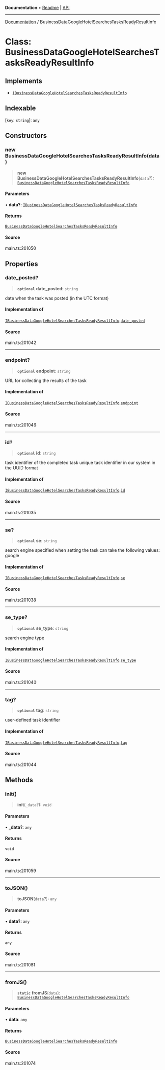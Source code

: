 **Documentation** • [Readme](../README.md) \| [API](../globals.md)

***

[Documentation](../README.md) / BusinessDataGoogleHotelSearchesTasksReadyResultInfo

# Class: BusinessDataGoogleHotelSearchesTasksReadyResultInfo

## Implements

- [`IBusinessDataGoogleHotelSearchesTasksReadyResultInfo`](../interfaces/IBusinessDataGoogleHotelSearchesTasksReadyResultInfo.md)

## Indexable

 \[`key`: `string`\]: `any`

## Constructors

### new BusinessDataGoogleHotelSearchesTasksReadyResultInfo(data)

> **new BusinessDataGoogleHotelSearchesTasksReadyResultInfo**(`data`?): [`BusinessDataGoogleHotelSearchesTasksReadyResultInfo`](BusinessDataGoogleHotelSearchesTasksReadyResultInfo.md)

#### Parameters

• **data?**: [`IBusinessDataGoogleHotelSearchesTasksReadyResultInfo`](../interfaces/IBusinessDataGoogleHotelSearchesTasksReadyResultInfo.md)

#### Returns

[`BusinessDataGoogleHotelSearchesTasksReadyResultInfo`](BusinessDataGoogleHotelSearchesTasksReadyResultInfo.md)

#### Source

main.ts:201050

## Properties

### date\_posted?

> **`optional`** **date\_posted**: `string`

date when the task was posted (in the UTC format)

#### Implementation of

[`IBusinessDataGoogleHotelSearchesTasksReadyResultInfo`](../interfaces/IBusinessDataGoogleHotelSearchesTasksReadyResultInfo.md).[`date_posted`](../interfaces/IBusinessDataGoogleHotelSearchesTasksReadyResultInfo.md#date_posted)

#### Source

main.ts:201042

***

### endpoint?

> **`optional`** **endpoint**: `string`

URL for collecting the results of the task

#### Implementation of

[`IBusinessDataGoogleHotelSearchesTasksReadyResultInfo`](../interfaces/IBusinessDataGoogleHotelSearchesTasksReadyResultInfo.md).[`endpoint`](../interfaces/IBusinessDataGoogleHotelSearchesTasksReadyResultInfo.md#endpoint)

#### Source

main.ts:201046

***

### id?

> **`optional`** **id**: `string`

task identifier of the completed task
unique task identifier in our system in the UUID format

#### Implementation of

[`IBusinessDataGoogleHotelSearchesTasksReadyResultInfo`](../interfaces/IBusinessDataGoogleHotelSearchesTasksReadyResultInfo.md).[`id`](../interfaces/IBusinessDataGoogleHotelSearchesTasksReadyResultInfo.md#id)

#### Source

main.ts:201035

***

### se?

> **`optional`** **se**: `string`

search engine specified when setting the task
can take the following values: google

#### Implementation of

[`IBusinessDataGoogleHotelSearchesTasksReadyResultInfo`](../interfaces/IBusinessDataGoogleHotelSearchesTasksReadyResultInfo.md).[`se`](../interfaces/IBusinessDataGoogleHotelSearchesTasksReadyResultInfo.md#se)

#### Source

main.ts:201038

***

### se\_type?

> **`optional`** **se\_type**: `string`

search engine type

#### Implementation of

[`IBusinessDataGoogleHotelSearchesTasksReadyResultInfo`](../interfaces/IBusinessDataGoogleHotelSearchesTasksReadyResultInfo.md).[`se_type`](../interfaces/IBusinessDataGoogleHotelSearchesTasksReadyResultInfo.md#se_type)

#### Source

main.ts:201040

***

### tag?

> **`optional`** **tag**: `string`

user-defined task identifier

#### Implementation of

[`IBusinessDataGoogleHotelSearchesTasksReadyResultInfo`](../interfaces/IBusinessDataGoogleHotelSearchesTasksReadyResultInfo.md).[`tag`](../interfaces/IBusinessDataGoogleHotelSearchesTasksReadyResultInfo.md#tag)

#### Source

main.ts:201044

## Methods

### init()

> **init**(`_data`?): `void`

#### Parameters

• **\_data?**: `any`

#### Returns

`void`

#### Source

main.ts:201059

***

### toJSON()

> **toJSON**(`data`?): `any`

#### Parameters

• **data?**: `any`

#### Returns

`any`

#### Source

main.ts:201081

***

### fromJS()

> **`static`** **fromJS**(`data`): [`BusinessDataGoogleHotelSearchesTasksReadyResultInfo`](BusinessDataGoogleHotelSearchesTasksReadyResultInfo.md)

#### Parameters

• **data**: `any`

#### Returns

[`BusinessDataGoogleHotelSearchesTasksReadyResultInfo`](BusinessDataGoogleHotelSearchesTasksReadyResultInfo.md)

#### Source

main.ts:201074
